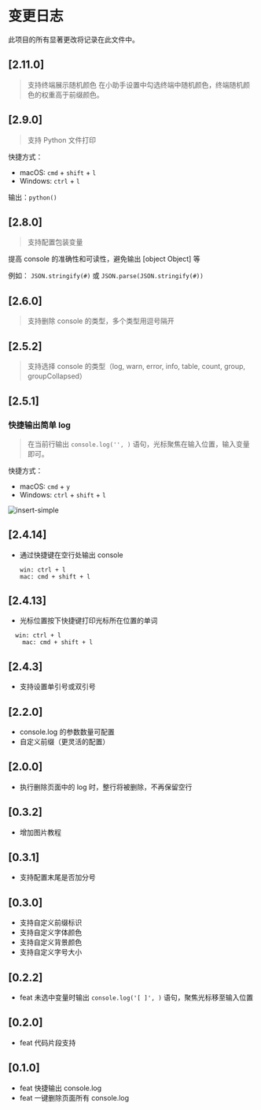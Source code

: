 # 变更日志

此项目的所有显著更改将记录在此文件中。

## [2.11.0]

> 支持终端展示随机颜色
> 在小助手设置中勾选终端中随机颜色，终端随机颜色的权重高于前缀颜色。

## [2.9.0]

> 支持 Python 文件打印

快捷方式：

- macOS: `cmd` + `shift` + `l`
- Windows: `ctrl` + `l`

输出：`python()`

## [2.8.0]

> 支持配置包装变量

提高 console 的准确性和可读性，避免输出 [object Object] 等

例如： `JSON.stringify(#)` 或 `JSON.parse(JSON.stringify(#))`

## [2.6.0]

> 支持删除 console 的类型，多个类型用逗号隔开

## [2.5.2]

> 支持选择 console 的类型（log, warn, error, info, table, count, group, groupCollapsed）

## [2.5.1]

### 快捷输出简单 log

> 在当前行输出 `console.log('', )` 语句，光标聚焦在输入位置，输入变量即可。

快捷方式：

- macOS: `cmd` + `y`
- Windows: `ctrl` + `shift` + `l`

![insert-simple](https://at529.gitee.io/public-static/static/image/20220217-insert-simple.gif)

## [2.4.14]

- 通过快捷键在空行处输出 console

  ```
  win: ctrl + l
  mac: cmd + shift + l
  ```

## [2.4.13]

- 光标位置按下快捷键打印光标所在位置的单词

```
  win: ctrl + l
	mac: cmd + shift + l
```

## [2.4.3]

- 支持设置单引号或双引号

## [2.2.0]

- console.log 的参数数量可配置
- 自定义前缀（更灵活的配置）

## [2.0.0]

- 执行删除页面中的 log 时，整行将被删除，不再保留空行

## [0.3.2]

- 增加图片教程

## [0.3.1]

- 支持配置末尾是否加分号

## [0.3.0]

- 支持自定义前缀标识
- 支持自定义字体颜色
- 支持自定义背景颜色
- 支持自定义字号大小

## [0.2.2]

- feat 未选中变量时输出 `console.log('[ ]', )` 语句，聚焦光标移至输入位置

## [0.2.0]

- feat 代码片段支持

## [0.1.0]

- feat 快捷输出 console.log
- feat 一键删除页面所有 console.log

```

```
